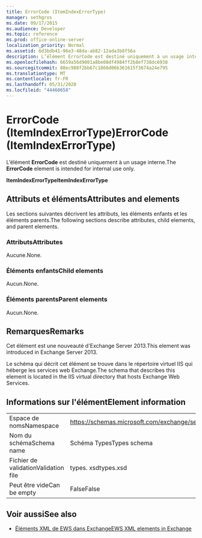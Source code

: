 ```yaml
---
title: ErrorCode (ItemIndexErrorType)
manager: sethgros
ms.date: 09/17/2015
ms.audience: Developer
ms.topic: reference
ms.prod: office-online-server
localization_priority: Normal
ms.assetid: 6d3bdb41-96e3-48da-ab82-12ada3b8f56a
description: L’élément ErrorCode est destiné uniquement à un usage interne.
ms.openlocfilehash: 6659a56d9001a8be08df4984ff2b8ef738dc6938
ms.sourcegitcommit: 88ec988f2bb67c1866d06b361615f3674a24e795
ms.translationtype: MT
ms.contentlocale: fr-FR
ms.lasthandoff: 05/31/2020
ms.locfileid: "44460658"
---
```

# <a name="errorcode-itemindexerrortype"></a><span data-ttu-id="3ceac-103">ErrorCode (ItemIndexErrorType)</span><span class="sxs-lookup"><span data-stu-id="3ceac-103">ErrorCode (ItemIndexErrorType)</span></span>

<span data-ttu-id="3ceac-104">L’élément **ErrorCode** est destiné uniquement à un usage interne.</span><span class="sxs-lookup"><span data-stu-id="3ceac-104">The **ErrorCode** element is intended for internal use only.</span></span> 

<span data-ttu-id="3ceac-105">**ItemIndexErrorType**</span><span class="sxs-lookup"><span data-stu-id="3ceac-105">**ItemIndexErrorType**</span></span>

## <a name="attributes-and-elements"></a><span data-ttu-id="3ceac-106">Attributs et éléments</span><span class="sxs-lookup"><span data-stu-id="3ceac-106">Attributes and elements</span></span>

<span data-ttu-id="3ceac-107">Les sections suivantes décrivent les attributs, les éléments enfants et les éléments parents.</span><span class="sxs-lookup"><span data-stu-id="3ceac-107">The following sections describe attributes, child elements, and parent elements.</span></span>
  
### <a name="attributes"></a><span data-ttu-id="3ceac-108">Attributs</span><span class="sxs-lookup"><span data-stu-id="3ceac-108">Attributes</span></span>

<span data-ttu-id="3ceac-109">Aucune.</span><span class="sxs-lookup"><span data-stu-id="3ceac-109">None.</span></span>
  
### <a name="child-elements"></a><span data-ttu-id="3ceac-110">Éléments enfants</span><span class="sxs-lookup"><span data-stu-id="3ceac-110">Child elements</span></span>

<span data-ttu-id="3ceac-111">Aucun.</span><span class="sxs-lookup"><span data-stu-id="3ceac-111">None.</span></span>
  
### <a name="parent-elements"></a><span data-ttu-id="3ceac-112">Éléments parents</span><span class="sxs-lookup"><span data-stu-id="3ceac-112">Parent elements</span></span>

<span data-ttu-id="3ceac-113">Aucun.</span><span class="sxs-lookup"><span data-stu-id="3ceac-113">None.</span></span>
  
## <a name="remarks"></a><span data-ttu-id="3ceac-114">Remarques</span><span class="sxs-lookup"><span data-stu-id="3ceac-114">Remarks</span></span>

<span data-ttu-id="3ceac-115">Cet élément est une nouveauté d'Exchange Server 2013.</span><span class="sxs-lookup"><span data-stu-id="3ceac-115">This element was introduced in Exchange Server 2013.</span></span>
  
<span data-ttu-id="3ceac-116">Le schéma qui décrit cet élément se trouve dans le répertoire virtuel IIS qui héberge les services web Exchange.</span><span class="sxs-lookup"><span data-stu-id="3ceac-116">The schema that describes this element is located in the IIS virtual directory that hosts Exchange Web Services.</span></span>
  
## <a name="element-information"></a><span data-ttu-id="3ceac-117">Informations sur l'élément</span><span class="sxs-lookup"><span data-stu-id="3ceac-117">Element information</span></span>

|||
|:-----|:-----|
|<span data-ttu-id="3ceac-118">Espace de noms</span><span class="sxs-lookup"><span data-stu-id="3ceac-118">Namespace</span></span>  <br/> |https://schemas.microsoft.com/exchange/services/2006/types  <br/> |
|<span data-ttu-id="3ceac-119">Nom du schéma</span><span class="sxs-lookup"><span data-stu-id="3ceac-119">Schema name</span></span>  <br/> |<span data-ttu-id="3ceac-120">Schéma Types</span><span class="sxs-lookup"><span data-stu-id="3ceac-120">Types schema</span></span>  <br/> |
|<span data-ttu-id="3ceac-121">Fichier de validation</span><span class="sxs-lookup"><span data-stu-id="3ceac-121">Validation file</span></span>  <br/> |<span data-ttu-id="3ceac-122">types. xsd</span><span class="sxs-lookup"><span data-stu-id="3ceac-122">types.xsd</span></span>  <br/> |
|<span data-ttu-id="3ceac-123">Peut être vide</span><span class="sxs-lookup"><span data-stu-id="3ceac-123">Can be empty</span></span>  <br/> |<span data-ttu-id="3ceac-124">False</span><span class="sxs-lookup"><span data-stu-id="3ceac-124">False</span></span>  <br/> |
   
## <a name="see-also"></a><span data-ttu-id="3ceac-125">Voir aussi</span><span class="sxs-lookup"><span data-stu-id="3ceac-125">See also</span></span>

- [<span data-ttu-id="3ceac-126">Éléments XML de EWS dans Exchange</span><span class="sxs-lookup"><span data-stu-id="3ceac-126">EWS XML elements in Exchange</span></span>](ews-xml-elements-in-exchange.md)

